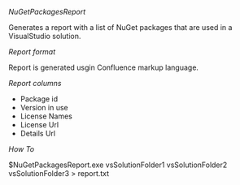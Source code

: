 *NuGetPackagesReport*

Generates a report with a list of NuGet packages that are used in a VisualStudio solution.

*Report format*

Report is generated usgin Confluence markup language.

*Report columns*

- Package id
- Version in use
- License Names
- License Url
- Details Url


*How To*

$NuGetPackagesReport.exe vsSolutionFolder1 vsSolutionFolder2 vsSolutionFolder3 > report.txt